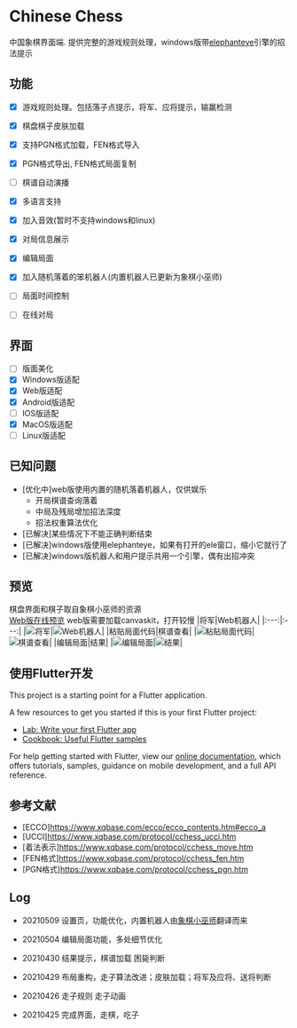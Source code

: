 # Chinese Chess

中国象棋界面端. 提供完整的游戏规则处理，windows版带[elephanteye](https://www.xqbase.com/league/elephanteye.htm)引擎的招法提示<br />

## 功能

- [x] 游戏规则处理。包括落子点提示，将军、应将提示，输赢检测
- [x] 棋盘棋子皮肤加载
- [x] 支持PGN格式加载，FEN格式导入
- [x] PGN格式导出, FEN格式局面复制
- [ ] 棋谱自动演播
- [x] 多语言支持
- [x] 加入音效(暂时不支持windows和linux)
- [x] 对局信息展示
- [x] 编辑局面
- [x] 加入随机落着的笨机器人(内置机器人已更新为象棋小巫师)
- [ ] 局面时间控制
- [ ] 在线对局


## 界面
- [ ] 版面美化
- [x] Windows版适配
- [x] Web版适配
- [x] Android版适配
- [ ] IOS版适配
- [x] MacOS版适配
- [ ] Linux版适配

## 已知问题

* [优化中]web版使用内置的随机落着机器人，仅供娱乐<br />
    * 开局棋谱查询落着
    * 中局及残局增加招法深度
    * 招法权重算法优化
* [已解决]某些情况下不能正确判断结束
* [已解决]windows版使用elephanteye，如果有打开的ele窗口，缩小它就行了
* [已解决]windows版机器人和用户提示共用一个引擎，偶有出招冲突


## 预览
棋盘界面和棋子取自象棋小巫师的资源<br />
[Web版在线预览](https://www.shirne.com/demo/chinesechess/) web版需要加载canvaskit，打开较慢
|将军|Web机器人|
|:---:|:---:|
|![将军](preview/01.jpg "将军")|![Web机器人](preview/02.jpg "Web机器人")|
|粘贴局面代码|棋谱查看|
|![粘贴局面代码](preview/03.jpg "粘贴局面代码")|![棋谱查看](preview/04.jpg "棋谱查看")|
|编辑局面|结果|
|![编辑局面](preview/05.jpg "编辑局面")|![结果](preview/06.jpg "结果")|


## 使用Flutter开发

This project is a starting point for a Flutter application.

A few resources to get you started if this is your first Flutter project:

- [Lab: Write your first Flutter app](https://flutter.dev/docs/get-started/codelab)
- [Cookbook: Useful Flutter samples](https://flutter.dev/docs/cookbook)

For help getting started with Flutter, view our
[online documentation](https://flutter.dev/docs), which offers tutorials,
samples, guidance on mobile development, and a full API reference.


## 参考文献
* [ECCO]https://www.xqbase.com/ecco/ecco_contents.htm#ecco_a
* [UCCI]https://www.xqbase.com/protocol/cchess_ucci.htm
* [着法表示]https://www.xqbase.com/protocol/cchess_move.htm
* [FEN格式]https://www.xqbase.com/protocol/cchess_fen.htm
* [PGN格式]https://www.xqbase.com/protocol/cchess_pgn.htm

## Log

* 20210509 设置页，功能优化，内置机器人由[象棋小巫师](https://github.com/xqbase/eleeye)翻译而来

* 20210504 编辑局面功能，多处细节优化

* 20210430 结果提示，棋谱加载 困毙判断

* 20210429 布局重构，走子算法改进；皮肤加载；将军及应将、送将判断

* 20210426 走子规则 走子动画
* 20210425 完成界面，走棋，吃子
